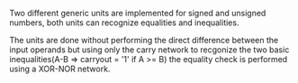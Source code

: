 Two different generic units are implemented for signed and unsigned numbers, both units can recognize equalities and inequalities.  

The units are done without performing the direct difference between the input operands but using only the carry network to recgonize the two basic inequalities(A-B => carryout = '1' if A >= B) the equality check is performed using a XOR-NOR network.
